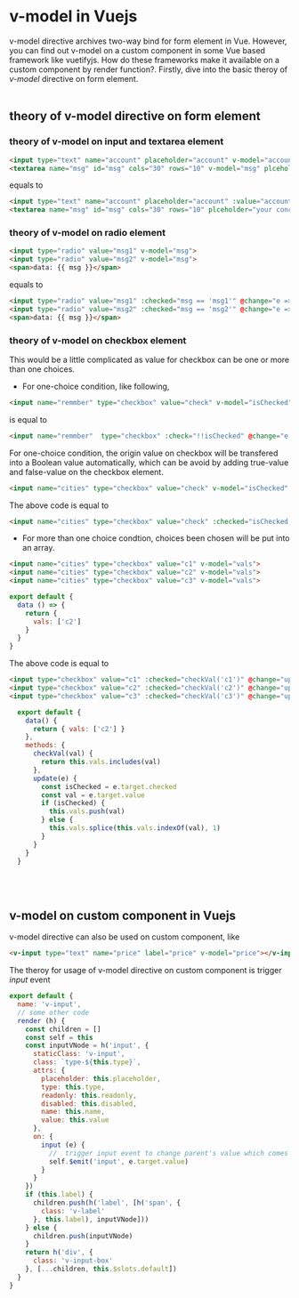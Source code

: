 # v-model in Vuejs
v-model directive archives two-way bind for form element in Vue. However, you can find out v-model on a custom component in some Vue based framework like vuetifyjs. How do these frameworks make it available on a custom component by render function?. Firstly, dive into the basic theroy of <i>v-model</i> directive on form element.
<br><br>

## theory of v-model directive on form element
### theory of v-model on input and textarea element
```html
<input type="text" name="account" placeholder="account" v-model="account">
<textarea name="msg" id="msg" cols="30" rows="10" v-model="msg" plceholder="your concern"></textarea>
```
equals to
```html
<input type="text" name="account" placeholder="account" :value="account" @input="e => e.target.value">
<textarea name="msg" id="msg" cols="30" rows="10" plceholder="your concern" @input="e => msg = e.target.value"></textarea>
```
### theory of v-model on radio element
```html
<input type="radio" value="msg1" v-model="msg">
<input type="radio" value="msg2" v-model="msg">
<span>data: {{ msg }}</span>
```
equals to
```html
<input type="radio" value="msg1" :checked="msg == 'msg1'" @change="e => msg = e.target.value">
<input type="radio" value="msg2" :checked="msg == 'msg2'" @change="e => msg = e.target.value">
<span>data: {{ msg }}</span>
```
### theory of v-model on checkbox element
This would be a little complicated as value for checkbox can be one or more than one choices.
- For one-choice condition, like following,
```html
<input name="remmber" type="checkbox" value="check" v-model="isChecked">
```
is equal to 
```html
<input name="remmber"  type="checkbox" :check="!!isChecked" @change="e => ischecked = !!e.target.value">
```
For one-choice condition, the origin value on checkbox will be transfered into a Boolean value automatically, which can be avoid by adding true-value and false-value on the checkbox element.
```html
<input name="cities" type="checkbox" value="check" v-model="isChecked" true-value="1" false-value="0">
```
The above code is equal to
```html
<input name="cities" type="checkbox" value="check" :checked="isChecked == '1'" @change="e => isChecked = e.target.checked ? '1' : '0'">
```
- For more than one choice condtion, choices been chosen will be put into an array. 
```html
<input name="cities" type="checkbox" value="c1" v-model="vals">
<input name="cities" type="checkbox" value="c2" v-model="vals">
<input name="cities" type="checkbox" value="c3" v-model="vals">
```
```javascript
export default {
  data () => {
    return {
      vals: ['c2']
    }
  }
}
```
The above code is equal to 
```html
<input type="checkbox" value="c1" :checked="checkVal('c1')" @change="update">
<input type="checkbox" value="c2" :checked="checkVal('c2')" @change="update">
<input type="checkbox" value="c3" :checked="checkVal('c3')" @change="update">
```
```javascript
  export default {
    data() {
      return { vals: ['c2'] }
    },
    methods: {
      checkVal(val) {
        return this.vals.includes(val)
      },
      update(e) {
        const isChecked = e.target.checked
        const val = e.target.value
        if (isChecked) {
          this.vals.push(val)
        } else {
          this.vals.splice(this.vals.indexOf(val), 1)
        }
      }
    }
  }
```
<br><br>

## v-model on custom component in Vuejs
v-model directive can also be used on custom component, like
```html
<v-input type="text" name="price" label="price" v-model="price"></v-input>
```
The theroy for usage of v-model directive on custom component is trigger <i>input</i> event
```javascript
export default {
  name: 'v-input',
  // some other code
  render (h) {
    const children = []
    const self = this
    const inputVNode = h('input', {
      staticClass: 'v-input',
      class: `type-${this.type}`,
      attrs: {
        placeholder: this.placeholder,
        type: this.type,
        readonly: this.readonly,
        disabled: this.disabled,
        name: this.name,
        value: this.value
      },
      on: {
        input (e) {
          //  trigger input event to change parent's value which comes from v-model directive
          self.$emit('input', e.target.value)
        }
      }
    })
    if (this.label) {
      children.push(h('label', [h('span', {
        class: 'v-label'
      }, this.label), inputVNode]))
    } else {
      children.push(inputVNode)
    }
    return h('div', {
      class: 'v-input-box'
    }, [...children, this.$slots.default])
  }
}
```


